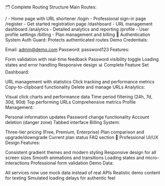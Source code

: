 🗂️ Complete Routing Structure
Main Routes:

/ - Home page with URL shortener
/login - Professional sign-in page
/register - Get started registration page
/dashboard - URL management dashboard
/analytics - Detailed analytics and reporting
/profile - User profile settings
/billing - Plan management and billing
🔐 Authentication System
Auth Guard: Protects authenticated routes
Demo Credentials:

Email: admin@demo.com
Password: password123
Features:

Form validation with real-time feedback
Password visibility toggle
Loading states and error handling
Responsive design
📊 Complete Feature Set
Dashboard:

URL management with statistics
Click tracking and performance metrics
Copy-to-clipboard functionality
Delete and manage URLs
Analytics:

Visual click charts and performance data
Time period filtering (24h, 7d, 30d, 90d)
Top performing URLs
Comprehensive metrics
Profile Management:

Personal information updates
Password change functionality
Account deletion (danger zone)
Tabbed interface
Billing System:

Three-tier pricing (Free, Premium, Enterprise)
Plan comparison and upgrade/downgrade
Current plan status
FAQ section
🎨 Professional UI/UX
Design Features:

Consistent gradient themes and modern styling
Responsive design for all screen sizes
Smooth animations and transitions
Loading states and micro-interactions
Professional form validation
Demo Data:

All services now use mock data instead of real APIs
Realistic demo content for testing
Simulated loading delays for authentic feel